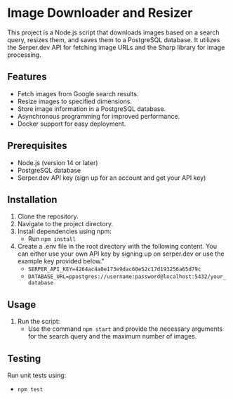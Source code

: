 # Image Downloader and Resizer

This project is a Node.js script that downloads images based on a search query, resizes them, and saves them to a PostgreSQL database. It utilizes the Serper.dev API for fetching image URLs and the Sharp library for image processing.

## Features

- Fetch images from Google search results.
- Resize images to specified dimensions.
- Store image information in a PostgreSQL database.
- Asynchronous programming for improved performance.
- Docker support for easy deployment.

## Prerequisites

- Node.js (version 14 or later)
- PostgreSQL database
- Serper.dev API key (sign up for an account and get your API key)

## Installation

1. Clone the repository.
2. Navigate to the project directory.
3. Install dependencies using npm:
   - Run `npm install`
4. Create a .env file in the root directory with the following content. You can either use your own API key by signing up on serper.dev or use the example key provided below."
   - `SERPER_API_KEY=4264ac4a0e173e9dac60e52c17d193256a65d79c`
   - `DATABASE_URL=ppostgres://username:password@localhost:5432/your_database`
 
## Usage

1. Run the script:
   - Use the command `npm start` and provide the necessary arguments for the search query and the maximum number of images.
  
## Testing

Run unit tests using:
- `npm test`

